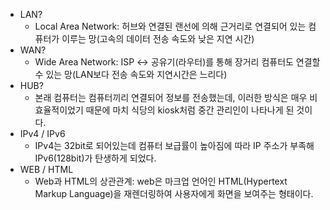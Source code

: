 - LAN?
  - Local Area Network: 허브와 연결된 랜선에 의해 근거리로 연결되어 있는 컴퓨터가 이루는 망(고속의 데이터 전송 속도와 낮은 지연 시간)
- WAN?
  - Wide Area Network: ISP <-> 공유기(라우터)를 통해 장거리 컴퓨터도 연결할 수 있는 망(LAN보다 전송 속도와 지연시간은 느리다)
- HUB?
  - 본래 컴퓨터는 컴퓨터끼리 연결되어 정보를 전송했는데, 이러한 방식은 매우 비효율적이었기 때문에 마치 식당의 kiosk처럼 중간 관리인이 나타나게 된 것이다.
- IPv4 / IPv6
  - IPv4는 32bit로 되어있는데 컴퓨터 보급률이 높아짐에 따라 IP 주소가 부족해 IPv6(128bit)가 탄생하게 되었다.
- WEB / HTML
  - Web과 HTML의 상관관계: web은 마크업 언어인 HTML(Hypertext Markup Language)을 재렌더링하여 사용자에게 화면을 보여주는 형태이다.
